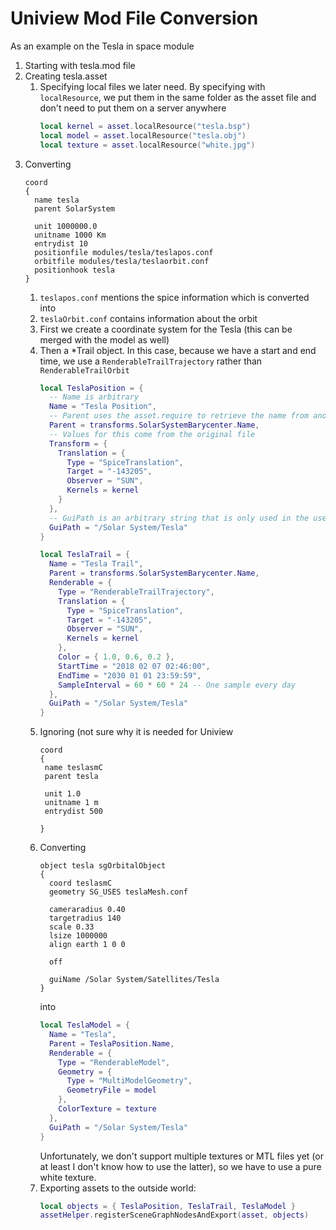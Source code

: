 # Uniview Mod File Conversion

As an example on the Tesla in space module
  1. Starting with tesla.mod file
  1. Creating tesla.asset
     1. Specifying local files we later need. By specifying with `localResource`, we put them in the same folder as the asset file and don't need to put them on a server anywhere
        ```lua
        local kernel = asset.localResource("tesla.bsp")
        local model = asset.localResource("tesla.obj")
        local texture = asset.localResource("white.jpg")
        ```
  1. Converting
     ```
     coord
     {
       name tesla
       parent SolarSystem

       unit 1000000.0
       unitname 1000 Km
       entrydist 10
       positionfile modules/tesla/teslapos.conf
       orbitfile modules/tesla/teslaorbit.conf
       positionhook tesla
     }
     ```
     1. `teslapos.conf` mentions the spice information which is converted into
     1. `teslaOrbit.conf` contains information about the orbit
     1. First we create a coordinate system for the Tesla (this can be merged with the model as well)
     1. Then a *Trail object. In this case, because we have a start and end time, we use a `RenderableTrailTrajectory` rather than `RenderableTrailOrbit`
        ```lua
        local TeslaPosition = {
          -- Name is arbitrary
          Name = "Tesla Position",
          -- Parent uses the asset.require to retrieve the name from another asset file
          Parent = transforms.SolarSystemBarycenter.Name,
          -- Values for this come from the original file
          Transform = {
            Translation = {
              Type = "SpiceTranslation",
              Target = "-143205",
              Observer = "SUN",
              Kernels = kernel
            }
          },
          -- GuiPath is an arbitrary string that is only used in the user interface to build a tree
          GuiPath = "/Solar System/Tesla"
        }

        local TeslaTrail = {
          Name = "Tesla Trail",
          Parent = transforms.SolarSystemBarycenter.Name,
          Renderable = {
            Type = "RenderableTrailTrajectory",
            Translation = {
              Type = "SpiceTranslation",
              Target = "-143205",
              Observer = "SUN",
              Kernels = kernel
            },
            Color = { 1.0, 0.6, 0.2 },
            StartTime = "2018 02 07 02:46:00",
            EndTime = "2030 01 01 23:59:59",
            SampleInterval = 60 * 60 * 24 -- One sample every day
          },
          GuiPath = "/Solar System/Tesla"
        }
        ```
      1. Ignoring (not sure why it is needed for Uniview
         ```
         coord
         {
          name teslasmC
          parent tesla

          unit 1.0
          unitname 1 m
          entrydist 500

         }
         ```
      1. Converting
         ```
         object tesla sgOrbitalObject
         {
           coord teslasmC
           geometry SG_USES teslaMesh.conf

           cameraradius 0.40
           targetradius 140
           scale 0.33
           lsize 1000000
           align earth 1 0 0

           off

           guiName /Solar System/Satellites/Tesla
         }
         ```
         into
         ```lua
         local TeslaModel = {
           Name = "Tesla",
           Parent = TeslaPosition.Name,
           Renderable = {
             Type = "RenderableModel",
             Geometry = {
               Type = "MultiModelGeometry",
               GeometryFile = model
             },
             ColorTexture = texture
           },
           GuiPath = "/Solar System/Tesla"
         }
         ```
         Unfortunately, we don't support multiple textures or MTL files yet (or at least I don't know how to use the latter), so we have to use a pure white texture.
      1. Exporting assets to the outside world:
         ```lua
         local objects = { TeslaPosition, TeslaTrail, TeslaModel }
         assetHelper.registerSceneGraphNodesAndExport(asset, objects)
         ```
